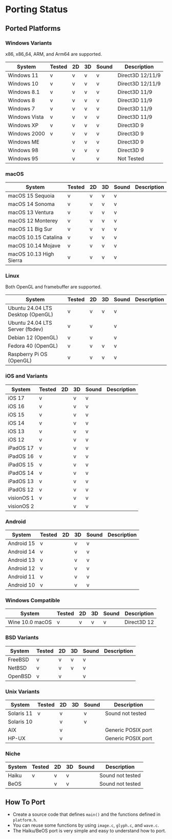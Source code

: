 Porting Status
==============

## Ported Platforms

### Windows Variants

x86, x86_64, ARM, and Arm64 are supported.

|System                |Tested |2D |3D |Sound |Description                    |
|----------------------|-------|---|---|------|-------------------------------|
|Windows 11            |v      |v  |v  |v     |Direct3D 12/11/9               |
|Windows 10            |v      |v  |v  |v     |Direct3D 12/11/9               |
|Windows 8.1           |v      |v  |v  |v     |Direct3D 11/9                  |
|Windows 8             |v      |v  |v  |v     |Direct3D 11/9                  |
|Windows 7             |v      |v  |v  |v     |Direct3D 11/9                  |
|Windows Vista         |v      |v  |v  |v     |Direct3D 11/9                  |
|Windows XP            |v      |v  |v  |v     |Direct3D 9                     |
|Windows 2000          |v      |v  |v  |v     |Direct3D 9                     |
|Windows ME            |       |v  |v  |v     |Direct3D 9                     |
|Windows 98            |       |v  |v  |v     |Direct3D 9                     |
|Windows 95            |       |v  |   |v     |Not Tested                     |

### macOS

|System                  |Tested |2D |3D |Sound |Description                    |
|------------------------|-------|---|---|------|-------------------------------|
|macOS 15 Sequoia        |v      |v  |v  |v     |                               |
|macOS 14 Sonoma         |v      |v  |v  |v     |                               |
|macOS 13 Ventura        |v      |v  |v  |v     |                               |
|macOS 12 Monterey       |v      |v  |v  |v     |                               |
|macOS 11 Big Sur        |v      |v  |v  |v     |                               |
|macOS 10.15 Catalina    |v      |v  |v  |v     |                               |
|macOS 10.14 Mojave      |v      |v  |v  |v     |                               |
|macOS 10.13 High Sierra |v      |v  |v  |v     |                               |

### Linux

Both OpenGL and framebuffer are supported.

|System                             |Tested |2D |3D |Sound |Description                    |
|-----------------------------------|-------|---|---|------|-------------------------------|
|Ubuntu 24.04 LTS Desktop (OpenGL)  |v      |v  |v  |v     |                               |
|Ubuntu 24.04 LTS Server (fbdev)    |v      |v  |   |v     |                               |
|Debian 12 (OpenGL)                 |v      |v  |   |v     |                               |
|Fedora 40 (OpenGL)                 |v      |v  |v  |v     |                               |
|Raspberry Pi OS (OpenGL)           |v      |v  |v  |v     |                               |

### iOS and Variants

|System                |Tested |2D |3D |Sound |Description                    |
|----------------------|-------|---|---|------|-------------------------------|
|iOS 17                |v      |   |v  |v     |                               |
|iOS 16                |v      |   |v  |v     |                               |
|iOS 15                |v      |   |v  |v     |                               |
|iOS 14                |v      |   |v  |v     |                               |
|iOS 13                |v      |   |v  |v     |                               |
|iOS 12                |v      |   |v  |v     |                               |
|iPadOS 17             |v      |   |v  |v     |                               |
|iPadOS 16             |v      |   |v  |v     |                               |
|iPadOS 15             |v      |   |v  |v     |                               |
|iPadOS 14             |v      |   |v  |v     |                               |
|iPadOS 13             |v      |   |v  |v     |                               |
|iPadOS 12             |v      |   |v  |v     |                               |
|visionOS 1            |v      |   |v  |v     |                               |
|visionOS 2            |       |   |v  |v     |                               |

### Android

|System                |Tested |2D |3D |Sound |Description                    |
|----------------------|-------|---|---|------|-------------------------------|
|Android 15            |v      |   |v  |v     |                               |
|Android 14            |v      |   |v  |v     |                               |
|Android 13            |v      |   |v  |v     |                               |
|Android 12            |v      |   |v  |v     |                               |
|Android 11            |v      |   |v  |v     |                               |
|Android 10            |v      |   |v  |v     |                               |

### Windows Compatible

|System                |Tested |2D |3D |Sound |Description                    |
|----------------------|-------|---|---|------|-------------------------------|
|Wine 10.0 macOS       |v      |v  |v  |v     |Direct3D 12                    |

### BSD Variants

|System                |Tested |2D |3D |Sound |Description                    |
|----------------------|-------|---|---|------|-------------------------------|
|FreeBSD               |v      |v  |v  |v     |                               |
|NetBSD                |v      |v  |v  |v     |                               |
|OpenBSD               |v      |v  |   |v     |                               |

### Unix Variants

|System                |Tested |2D |3D |Sound |Description                    |
|----------------------|-------|---|---|------|-------------------------------|
|Solaris 11            |v      |v  |   |v     |Sound not tested               |
|Solaris 10            |       |v  |   |v     |                               |
|AIX                   |       |v  |   |      |Generic POSIX port             |
|HP-UX                 |       |v  |   |      |Generic POSIX port             |

### Niche

|System                |Tested |2D |3D |Sound |Description                    |
|----------------------|-------|---|---|------|-------------------------------|
|Haiku                 |v      |v  |v  |      |Sound not tested               |
|BeOS                  |       |v  |v  |      |Sound not tested               |

## How To Port

* Create a source code that defines `main()` and the functions defined in `platform.h`.
* You can reuse some functions by using `image.c`, `glyph.c`, and `wave.c`.
* The Haiku/BeOS port is very simple and easy to understand how to port.
